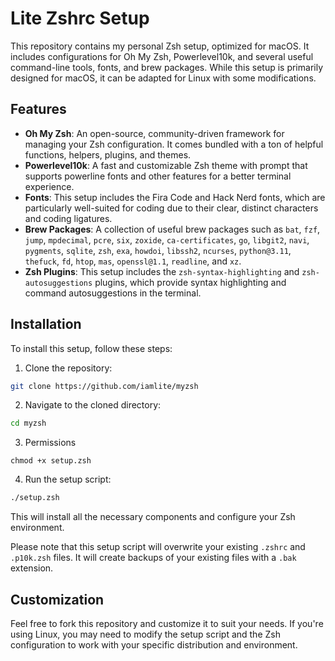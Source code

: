 # Lite Zshrc Setup

This repository contains my personal Zsh setup, optimized for macOS. It includes configurations for Oh My Zsh, Powerlevel10k, and several useful command-line tools, fonts, and brew packages. While this setup is primarily designed for macOS, it can be adapted for Linux with some modifications.

## Features

- **Oh My Zsh**: An open-source, community-driven framework for managing your Zsh configuration. It comes bundled with a ton of helpful functions, helpers, plugins, and themes.
- **Powerlevel10k**: A fast and customizable Zsh theme with prompt that supports powerline fonts and other features for a better terminal experience.
- **Fonts**: This setup includes the Fira Code and Hack Nerd fonts, which are particularly well-suited for coding due to their clear, distinct characters and coding ligatures.
- **Brew Packages**: A collection of useful brew packages such as `bat`, `fzf`, `jump`, `mpdecimal`, `pcre`, `six`, `zoxide`, `ca-certificates`, `go`, `libgit2`, `navi`, `pygments`, `sqlite`, `zsh`, `exa`, `howdoi`, `libssh2`, `ncurses`, `python@3.11`, `thefuck`, `fd`, `htop`, `mas`, `openssl@1.1`, `readline`, and `xz`.
- **Zsh Plugins**: This setup includes the `zsh-syntax-highlighting` and `zsh-autosuggestions` plugins, which provide syntax highlighting and command autosuggestions in the terminal.

## Installation

To install this setup, follow these steps:

1. Clone the repository:

```zsh
git clone https://github.com/iamlite/myzsh
```

2. Navigate to the cloned directory:

```zsh
cd myzsh
```

3. Permissions
```
chmod +x setup.zsh
```

4. Run the setup script:

```zsh
./setup.zsh
```

This will install all the necessary components and configure your Zsh environment.

Please note that this setup script will overwrite your existing `.zshrc` and `.p10k.zsh` files. It will create backups of your existing files with a `.bak` extension.

## Customization

Feel free to fork this repository and customize it to suit your needs. If you're using Linux, you may need to modify the setup script and the Zsh configuration to work with your specific distribution and environment.

